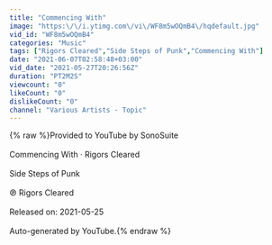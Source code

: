 ```yaml
---
title: "Commencing With"
image: "https:\/\/i.ytimg.com\/vi\/WF8m5wOQmB4\/hqdefault.jpg"
vid_id: "WF8m5wOQmB4"
categories: "Music"
tags: ["Rigors Cleared","Side Steps of Punk","Commencing With"]
date: "2021-06-07T02:58:48+03:00"
vid_date: "2021-05-27T20:26:56Z"
duration: "PT2M2S"
viewcount: "0"
likeCount: "0"
dislikeCount: "0"
channel: "Various Artists - Topic"
---
```

{% raw %}Provided to YouTube by SonoSuite<br /><br />Commencing With · Rigors Cleared<br /><br />Side Steps of Punk<br /><br />℗ Rigors Cleared<br /><br />Released on: 2021-05-25<br /><br />Auto-generated by YouTube.{% endraw %}
